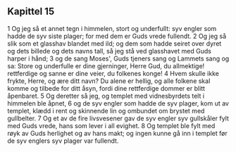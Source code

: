 ## Kapittel 15

1 Og jeg så et annet tegn i himmelen, stort og underfullt: syv engler som hadde de syv siste plager; for med dem er Guds vrede fullendt.
2 Og jeg så slik som et glasshav blandet med ild; og dem som hadde seiret over dyret og dets billede og dets navns tall, så jeg stå ved glasshavet med Guds harper i hånd;
3 og de sang Moses', Guds tjeners sang og Lammets sang og sa: Store og underfulle er dine gjerninger, Herre Gud, du allmektige! rettferdige og sanne er dine veier, du folkenes konge!
4 Hvem skulle ikke frykte, Herre, og ære ditt navn? Du alene er hellig, og alle folkene skal komme og tilbede for ditt åsyn, fordi dine rettferdige dommer er blitt åpenbaret.
5 Og deretter så jeg, og templet med vidnesbyrdets telt i himmelen ble åpnet,
6 og de syv engler som hadde de syv plager, kom ut av templet, klædd i rent og skinnende lin og ombundet om brystet med gullbelter.
7 Og et av de fire livsvesener gav de syv engler syv gullskåler fylt med Guds vrede, hans som lever i all evighet.
8 Og templet ble fylt med røyk av Guds herlighet og av hans makt; og ingen kunne gå inn i templet før de syv englers syv plager var fullendt.
